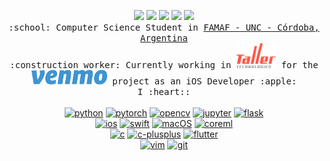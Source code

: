 <p align="center">
  <a href="https://www.linkedin.com/in/igor-andruskiewitsch/"><img src="https://img.shields.io/badge/LinkedIn-igor--andruskiewitsch-blue?logo=Linkedin&style=flat-square"/></a>
  <a href="mailto:i.andruskiewitsch23@gmail.com"><img src="https://img.shields.io/badge/Gmail-i.andruskiewitsch23-red?logo=Gmail&style=flat-square"/></a>
  <a href="https://t.me/elrusito23"><img src="https://img.shields.io/badge/Telegram-elrusito23-blue?logo=Telegram&style=flat-square"/></a>
  <a href="https://stackoverflow.com/users/8189455/rusito23"><img src="https://img.shields.io/badge/Stack%20Overflow-rusito23-orange?logo=StackOverflow&style=flat-square"/></a>
  <a href="https://github.com/rusito-23/resume/blob/master/resume.pdf" ><img src="https://img.shields.io/badge/CV-Resume-green?logo=LaTex&style=flat-square"/></a>
  <br>
  <samp>
    :school: Computer Science Student in <a href="https://www.famaf.unc.edu.ar" >FAMAF - UNC - Córdoba, Argentina</a><br>
    :construction_worker: Currently working in <a href="https://www.tallertechnologies.com"><img alt="Taller Technologies" src="assets/taller_logo.svg" height=40 /></a> for the <a href="https://www.venmo.com"><img alt="Venmo" src="assets/venmo_logo.png" height=23 /></a> project as an iOS Developer :apple:<br>
    I :heart::<br><br>
  </samp>
  <a href="#" title="Python"><img alt="python" height="46px" src="https://cdn.svgporn.com/logos/python.svg"></a>
  <a href="#" title="Pytorch"><img alt="pytorch" height="64px" src="https://cdn.svgporn.com/logos/pytorch.svg"></a>
  <a href="#" title="Opencv"><img alt="opencv" height="64px" src="https://cdn.svgporn.com/logos/opencv.svg"></a>
  <a href="#" title="Jupyter"><img alt="jupyter" height="64px" src="https://cdn.svgporn.com/logos/jupyter.svg"></a>
  <a href="#" title="Flask"><img alt="flask" height="64px" src="https://cdn.svgporn.com/logos/flask.svg"></a><br>
  <a href="#" title="iOS"><img alt="ios" height="20px" src="https://cdn.svgporn.com/logos/ios.svg"></a>
  <a href="#" title="Swift"><img alt="swift" height="46px" src="https://cdn.svgporn.com/logos/swift.svg"></a>
  <a href="#" title="macOS"><img alt="macOS" height="20px" src="https://cdn.svgporn.com/logos/macOS.svg"></a>
  <a href="#" title="CoreML"><img alt="coreml" height="64px" src="https://camo.githubusercontent.com/5f59b9e009aa7c4a07d34a4af55cf9d42b2e7233/68747470733a2f2f646576656c6f7065722e6170706c652e636f6d2f6173736574732f656c656d656e74732f69636f6e732f636f72652d6d6c2f636f72652d6d6c2d313238783132385f32782e706e67"></a><br>
  <a href="#" title="C"><img alt="c" height="64px" src="https://cdn.svgporn.com/logos/c.svg"></a>
  <a href="#" title="C++"><img alt="c-plusplus" height="64px" src="https://cdn.svgporn.com/logos/c-plusplus.svg"></a>
  <a href="#" title="Flutter"><img alt="flutter" height="46px" src="https://cdn.svgporn.com/logos/flutter.svg"></a><br>
  <a href="#" title="Vim"><img alt="vim" height="46px" src="https://cdn.svgporn.com/logos/vim.svg"></a>
  <a href="#" title="git"><img alt="git" height="46px" src="https://cdn.svgporn.com/logos/git-icon.svg"></a>
</p>
